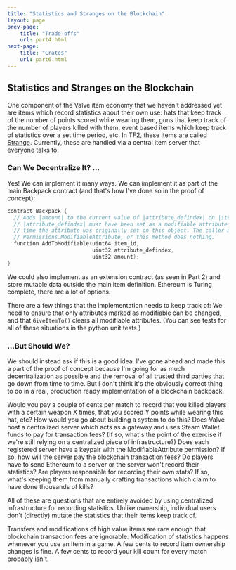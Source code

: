```yaml
---
title: "Statistics and Stranges on the Blockchain"
layout: page
prev-page:
    title: "Trade-offs"
    url: part4.html
next-page:
    title: "Crates"
    url: part6.html
---
```


Statistics and Stranges on the Blockchain
-----------------------------------------

One component of the Valve item economy that we haven't addressed yet are items which record statistics about their own use: hats that keep track of the number of points scored while wearing them, guns that keep track of the number of players killed with them, event based items which keep track of statistics over a set time period, etc. In TF2, these items are called [Strange][]. Currently, these are handled via a central item server that everyone talks to.

[Strange]: https://wiki.teamfortress.com/wiki/Strange

### Can We Decentralize It? ...

Yes! We can implement it many ways. We can implement it as part of the main Backpack contract (and that's how I've done so in the proof of concept):

```cpp
contract Backpack {
  // Adds |amount| to the current value of |attribute_defindex| on |item_id|.
  // |attribute_defindex| must have been set as a modifiable attribute at the
  // time the attribute was originally set on this object. The caller must have
  // Permissions.ModifiableAttribute, or this method does nothing.
  function AddToModifiable(uint64 item_id,
                           uint32 attribute_defindex,
                           uint32 amount);
}
```

We could also implement as an extension contract (as seen in Part 2) and store mutable data outside the main item definition. Ethereum is Turing complete, there are a lot of options.

There are a few things that the implementation needs to keep track of: We need to ensure that only attributes marked as modifiable can be changed, and that `GiveItemTo()` clears all modifiable attributes. (You can see tests for all of these situations in the python unit tests.)

### ...But Should We?

We should instead ask if this is a good idea. I've gone ahead and made this a part of the proof of concept because I'm going for as much decentralization as possible and the removal of all trusted third parties that go down from time to time. But I don't think it's the obviously correct thing to do in a real, production ready implementation of a blockchain backpack.

Would you pay a couple of cents per match to record that you killed players with a certain weapon X times, that you scored Y points while wearing this hat, etc? How would you go about building a system to do this? Does Valve host a centralized server which acts as a gateway and uses Steam Wallet funds to pay for transaction fees? (If so, what's the point of the exercise if we're still relying on a centralized piece of infrastructure?) Does each registered server have a keypair with the ModifiableAttribute permission? If so, how will the server pay the blockchain transaction fees? Do players have to send Ethereum to a server or the server won't record their statistics? Are players responsible for recording their own stats? If so, what's keeping them from manually crafting transactions which claim to have done thousands of kills?

All of these are questions that are entirely avoided by using centralized infrastructure for recording statistics. Unlike ownership, individual users don't (directly) mutate the statistics that their items keep track of.

Transfers and modifications of high value items are rare enough that blockchain transaction fees are ignorable. Modification of statistics happens whenever you use an item in a game. A few cents to record item ownership changes is fine. A few cents to record your kill count for every match probably isn't.

